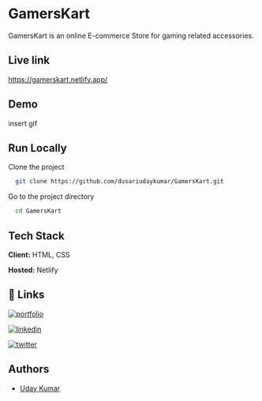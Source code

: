 # GamersKart

GamersKart is an online E-commerce Store for gaming related accessories.
## Live link
  https://gamerskart.netlify.app/

## Demo
insert gif


## Run Locally

Clone the project

```bash
  git clone https://github.com/dusariudaykumar/GamersKart.git
```

Go to the project directory

```bash
  cd GamersKart
```



## Tech Stack

**Client:** HTML, CSS

**Hosted:** Netlify



## 🔗 Links

[![portfolio](https://img.shields.io/badge/my_portfolio-000?style=for-the-badge&logo=ko-fi&logoColor=white)](https://udaykumardusari.netlify.app/)

[![linkedin](https://img.shields.io/badge/linkedin-0A66C2?style=for-the-badge&logo=linkedin&logoColor=white)](https://www.linkedin.com/in/dusari-uday-kumar-bb2543207/)

[![twitter](https://img.shields.io/badge/twitter-1DA1F2?style=for-the-badge&logo=twitter&logoColor=white)](https://twitter.com/UdayKumarDusari)

## Authors

- [Uday Kumar](https://github.com/dusariudaykumar)












